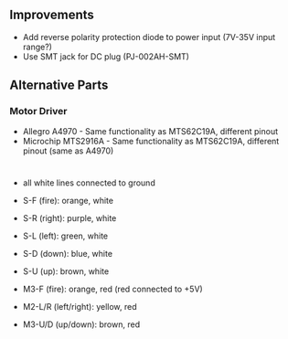
## Improvements
- Add reverse polarity protection diode to power input (7V-35V input range?)
- Use SMT jack for DC plug (PJ-002AH-SMT)

## Alternative Parts

### Motor Driver
- Allegro A4970 - Same functionality as MTS62C19A, different pinout
- Microchip MTS2916A - Same functionality as MTS62C19A, different pinout (same as A4970)





#
- all white lines connected to ground
- S-F (fire): orange, white
- S-R (right): purple, white
- S-L (left): green, white
- S-D (down): blue, white
- S-U (up): brown, white

- M3-F (fire): orange, red (red connected to +5V)
- M2-L/R (left/right): yellow, red
- M3-U/D (up/down): brown, red



